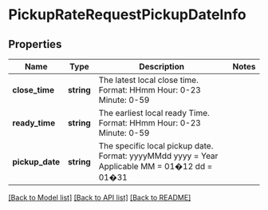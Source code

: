 # PickupRateRequestPickupDateInfo

## Properties
Name | Type | Description | Notes
------------ | ------------- | ------------- | -------------
**close_time** | **string** | The latest local close time. Format: HHmm Hour: 0-23 Minute: 0-59 | 
**ready_time** | **string** | The earliest local ready Time. Format: HHmm Hour: 0-23 Minute: 0-59 | 
**pickup_date** | **string** | The specific local pickup date. Format: yyyyMMdd yyyy &#x3D; Year Applicable MM &#x3D; 01�12 dd &#x3D; 01�31 | 

[[Back to Model list]](../../README.md#documentation-for-models) [[Back to API list]](../../README.md#documentation-for-api-endpoints) [[Back to README]](../../README.md)

